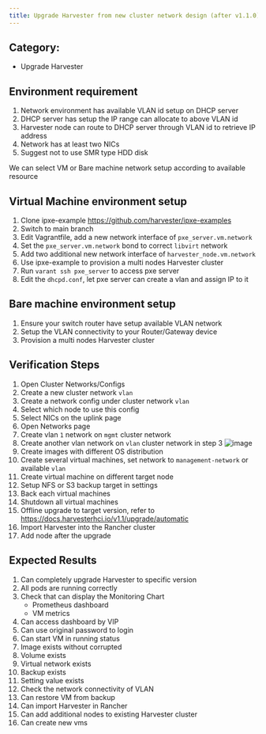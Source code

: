 ```yaml
---
title: Upgrade Harvester from new cluster network design (after v1.1.0)
---
```



## Category: 
* Upgrade Harvester

## Environment requirement
1. Network environment has available VLAN id setup on DHCP server
1. DHCP server has setup the IP range can allocate to above VLAN id
1. Harvester node can route to DHCP server through VLAN id to retrieve IP address
1. Network has at least two NICs
1. Suggest not to use SMR type HDD disk

We can select VM or Bare machine network setup according to available resource

## Virtual Machine environment setup
1. Clone ipxe-example https://github.com/harvester/ipxe-examples
1. Switch to main branch 
1. Edit Vagrantfile, add a new network interface of `pxe_server.vm.network` 
1. Set the `pxe_server.vm.network` bond to correct `libvirt` network
1. Add two additional new network interface of `harvester_node.vm.network`
1. Use ipxe-example to provision a multi nodes Harvester cluster
1. Run `varant ssh pxe_server` to access pxe server 
1. Edit the `dhcpd.conf`, let pxe server can create a vlan and assign IP to it 

## Bare machine environment setup
1. Ensure your switch router have setup available VLAN network
1. Setup the VLAN connectivity to your Router/Gateway device
1. Provision a multi nodes Harvester cluster


## Verification Steps
1. Open Cluster Networks/Configs
1. Create a new cluster network `vlan`
1. Create a network config under cluster network `vlan`
1. Select which node to use this config
1. Select NICs on the uplink page 
1. Open Networks page
1. Create vlan `1` network on `mgmt` cluster network
1. Create another vlan network on `vlan` cluster network in step 3
    ![image](https://user-images.githubusercontent.com/29251855/201615070-969e6c34-1a8e-4540-a750-32f7f38b585c.png)
1. Create images with different OS distribution
1. Create several virtual machines, set network to `management-network` or available `vlan` 
1. Create virtual machine on different target node
1. Setup NFS or S3 backup target in settings
1. Back each virtual machines
1. Shutdown all virtual machines
1. Offline upgrade to target version, refer to https://docs.harvesterhci.io/v1.1/upgrade/automatic
1. Import Harvester into the Rancher cluster
1. Add node after the upgrade


## Expected Results
1. Can completely upgrade Harvester to specific version
1. All pods are running correctly
1. Check that can display the Monitoring Chart 
   - Prometheus dashboard
   - VM metrics
1. Can access dashboard by VIP
1. Can use original password to login
1. Can start VM in running status
1. Image exists without corrupted
1. Volume exists
1. Virtual network exists
1. Backup exists
1. Setting value exists
1. Check the network connectivity of VLAN
1. Can restore VM from backup 
1. Can import Harvester in Rancher
1. Can add additional nodes to existing Harvester cluster
1. Can create new vms



